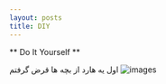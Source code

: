 ```yaml
---
layout: posts
title: DIY
---
```


** Do It Yourself **

اول یه هارد از بچه ها قرض گرفتم
![images](https://raw.githubusercontent.com/Mahmoud2560/Mahmoud2560.github.io/master/_posts/20191118_203449.jpg)